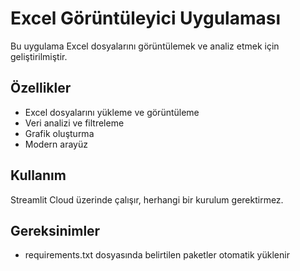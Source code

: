 # Excel Görüntüleyici Uygulaması

Bu uygulama Excel dosyalarını görüntülemek ve analiz etmek için geliştirilmiştir.

## Özellikler
- Excel dosyalarını yükleme ve görüntüleme
- Veri analizi ve filtreleme
- Grafik oluşturma
- Modern arayüz

## Kullanım
Streamlit Cloud üzerinde çalışır, herhangi bir kurulum gerektirmez.

## Gereksinimler
- requirements.txt dosyasında belirtilen paketler otomatik yüklenir
